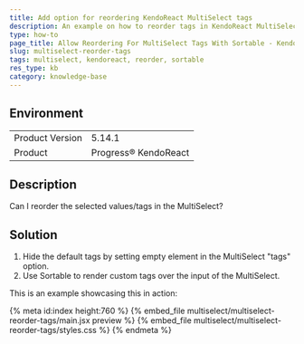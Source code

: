 ```yaml
---
title: Add option for reordering KendoReact MultiSelect tags
description: An example on how to reorder tags in KendoReact MultiSelect.
type: how-to
page_title: Allow Reordering For MultiSelect Tags With Sortable - KendoReact MultiSelect
slug: multiselect-reorder-tags
tags: multiselect, kendoreact, reorder, sortable
res_type: kb
category: knowledge-base
---
```


## Environment

<table>
	<tbody>
		<tr>
			<td>Product Version</td>
			<td>5.14.1</td>
		</tr>
		<tr>
			<td>Product</td>
			<td>Progress® KendoReact</td>
		</tr>
	</tbody>
</table>


## Description

Can I reorder the selected values/tags in the MultiSelect?

## Solution 

1. Hide the default tags by setting empty element in the MultiSelect "tags" option. 
1. Use Sortable to render custom tags over the input of the MultiSelect.

This is an example showcasing this in action:

{% meta id:index height:760 %}
{% embed_file multiselect/multiselect-reorder-tags/main.jsx preview %}
{% embed_file multiselect/multiselect-reorder-tags/styles.css %} 
{% endmeta %}
